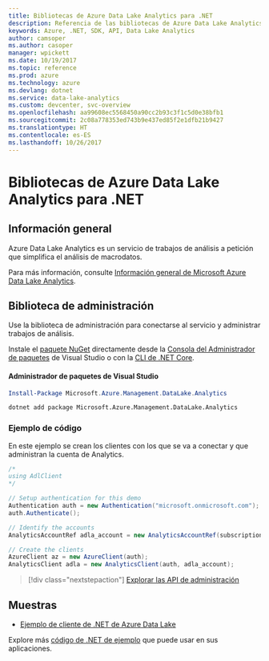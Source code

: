 ```yaml
---
title: Bibliotecas de Azure Data Lake Analytics para .NET
description: Referencia de las bibliotecas de Azure Data Lake Analytics para .NET
keywords: Azure, .NET, SDK, API, Data Lake Analytics
author: camsoper
ms.author: casoper
manager: wpickett
ms.date: 10/19/2017
ms.topic: reference
ms.prod: azure
ms.technology: azure
ms.devlang: dotnet
ms.service: data-lake-analytics
ms.custom: devcenter, svc-overview
ms.openlocfilehash: aa99608ec5568450a90cc2b93c3f1c5d0e38bfb1
ms.sourcegitcommit: 2c08a778353ed743b9e437ed85f2e1dfb21b9427
ms.translationtype: HT
ms.contentlocale: es-ES
ms.lasthandoff: 10/26/2017
---
```

# <a name="azure-data-lake-analytics-libraries-for-net"></a>Bibliotecas de Azure Data Lake Analytics para .NET

## <a name="overview"></a>Información general

Azure Data Lake Analytics es un servicio de trabajos de análisis a petición que simplifica el análisis de macrodatos.

Para más información, consulte [Información general de Microsoft Azure Data Lake Analytics](/azure/data-lake-analytics/data-lake-analytics-overview).

## <a name="management-library"></a>Biblioteca de administración

Use la biblioteca de administración para conectarse al servicio y administrar trabajos de análisis.

Instale el [paquete NuGet](https://www.nuget.org/packages/Microsoft.Azure.Management.DataLake.Analytics) directamente desde la [Consola del Administrador de paquetes][PackageManager] de Visual Studio o con la [CLI de .NET Core][DotNetCLI].

#### <a name="visual-studio-package-manager"></a>Administrador de paquetes de Visual Studio

```powershell
Install-Package Microsoft.Azure.Management.DataLake.Analytics
```

```bash
dotnet add package Microsoft.Azure.Management.DataLake.Analytics
```

### <a name="code-example"></a>Ejemplo de código

En este ejemplo se crean los clientes con los que se va a conectar y que administran la cuenta de Analytics.

```csharp
/*
using AdlClient 
*/

// Setup authentication for this demo
Authentication auth = new Authentication("microsoft.onmicrosoft.com"); // change this to YOUR tenant
auth.Authenticate();

// Identify the accounts
AnalyticsAccountRef adla_account = new AnalyticsAccountRef(subscriptionId, resourceGroup, userName);

// Create the clients
AzureClient az = new AzureClient(auth);
AnalyticsClient adla = new AnalyticsClient(auth, adla_account);
```

> [!div class="nextstepaction"]
> [Explorar las API de administración](/dotnet/api/overview/azure/datalakeanalytics/management)

## <a name="samples"></a>Muestras
* [Ejemplo de cliente de .NET de Azure Data Lake](https://azure.microsoft.com/en-us/resources/samples/data-lake-dotnet-client/)

Explore más [código de .NET de ejemplo](https://azure.microsoft.com/resources/samples/?platform=dotnet) que puede usar en sus aplicaciones.

[PackageManager]: https://docs.microsoft.com/nuget/tools/package-manager-console
[DotNetCLI]: https://docs.microsoft.com/dotnet/core/tools/dotnet-add-package
